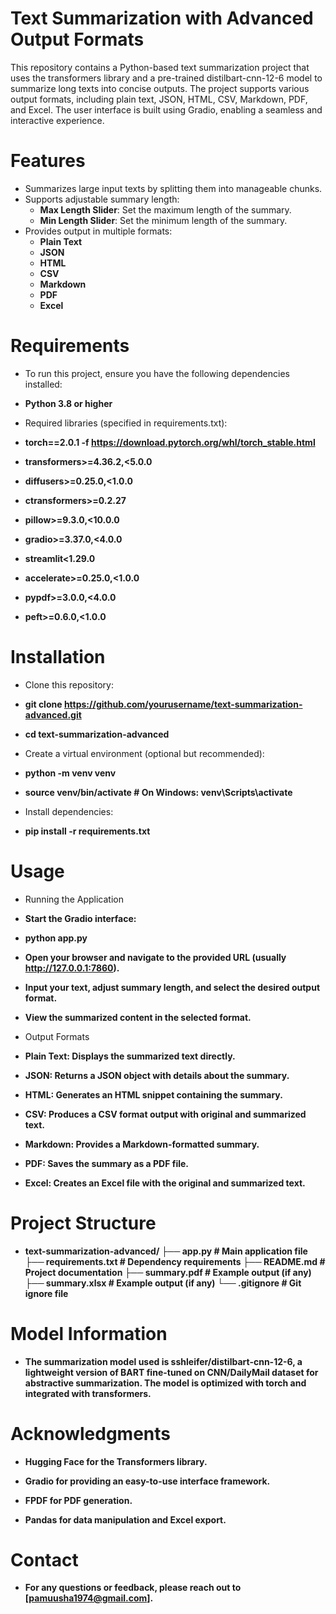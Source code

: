 # Text Summarization with Advanced Output Formats

This repository contains a Python-based text summarization project that uses the transformers library and a pre-trained distilbart-cnn-12-6 model to summarize long texts into concise outputs. The project supports various output formats, including plain text, JSON, HTML, CSV, Markdown, PDF, and Excel. The user interface is built using Gradio, enabling a seamless and interactive experience.


# Features

- Summarizes large input texts by splitting them into manageable chunks.
- Supports adjustable summary length:
  - **Max Length Slider**: Set the maximum length of the summary.
  - **Min Length Slider**: Set the minimum length of the summary.
- Provides output in multiple formats:
  - **Plain Text**
  - **JSON**
  - **HTML**
  - **CSV**
  - **Markdown**
  - **PDF**
  - **Excel**


# Requirements

- To run this project, ensure you have the following dependencies installed:

- **Python 3.8 or higher**

- Required libraries (specified in requirements.txt):

- **torch==2.0.1 -f https://download.pytorch.org/whl/torch_stable.html**
- **transformers>=4.36.2,<5.0.0**
- **diffusers>=0.25.0,<1.0.0**
- **ctransformers>=0.2.27**
- **pillow>=9.3.0,<10.0.0**
- **gradio>=3.37.0,<4.0.0**
- **streamlit<1.29.0**
- **accelerate>=0.25.0,<1.0.0**
- **pypdf>=3.0.0,<4.0.0**
- **peft>=0.6.0,<1.0.0**

# Installation

- Clone this repository:

- **git clone https://github.com/yourusername/text-summarization-advanced.git**
- **cd text-summarization-advanced**

- Create a virtual environment (optional but recommended):

- **python -m venv venv**
- **source venv/bin/activate   # On Windows: venv\Scripts\activate**

- Install dependencies:

- **pip install -r requirements.txt**

# Usage

- Running the Application

- **Start the Gradio interface:**

- **python app.py**

- **Open your browser and navigate to the provided URL (usually http://127.0.0.1:7860).**

- **Input your text, adjust summary length, and select the desired output format.**

- **View the summarized content in the selected format.**

- Output Formats

- **Plain Text: Displays the summarized text directly.**

- **JSON: Returns a JSON object with details about the summary.**

- **HTML: Generates an HTML snippet containing the summary.**

- **CSV: Produces a CSV format output with original and summarized text.**

- **Markdown: Provides a Markdown-formatted summary.**

- **PDF: Saves the summary as a PDF file.**

- **Excel: Creates an Excel file with the original and summarized text.**

# Project Structure

- **text-summarization-advanced/
├── app.py                 # Main application file
├── requirements.txt       # Dependency requirements
├── README.md              # Project documentation
├── summary.pdf            # Example output (if any)
├── summary.xlsx           # Example output (if any)
└── .gitignore             # Git ignore file**

# Model Information

- **The summarization model used is sshleifer/distilbart-cnn-12-6, a lightweight version of BART fine-tuned on CNN/DailyMail dataset for abstractive summarization. The model is optimized with torch and integrated with transformers.**

# Acknowledgments

- **Hugging Face for the Transformers library.**

- **Gradio for providing an easy-to-use interface framework.**

- **FPDF for PDF generation.**

- **Pandas for data manipulation and Excel export.**

# Contact

- **For any questions or feedback, please reach out to [pamuusha1974@gmail.com].**
